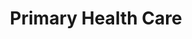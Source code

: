 ---
layout: more
permalink: "/modules/introduction/primary-care/"
title: Primary Health Care
id: primary-care

sections:
  - section:

    - part: full
      title: What is it?
      text: The Primary Health Care approach means being attentive to and addressing the many factors in the social, economic, and physical environments that affect health. It places citizens and patients on an equal footing with health professionals in respect to decision making about health issues through five principles.

    - part: spacer

    - part: half
      title: Take Action
      text:  Drag and drop to match the term with the definition

    - part: full
      quiz-matching-equal:
        - category: [Accessibility, modules/intro/topic/intro/1.jpg] 
        - category: [Public Participation, modules/intro/topic/intro/2.jpg] 
        - category: [Health Promotion, modules/intro/topic/intro/3.jpg] 
        - category: [Appropriate Technology, modules/intro/topic/intro/4.jpg] 
        - category: [Intersectoral Cooperation, modules/intro/topic/intro/5.jpg] 

        - Public Participation: Right and responsibility to be active partners in making decisions about one’s health care and their health
        - Health Promotion: Process of enabling people to increase control over and improve their health
        - Intersectoral Cooperation: Commitment from all sectors (government, community and health) for meaningful action on health determinents
        - Appropriate Technology: Methods of care, service delivery, procedures and equipment that are socially acceptable and affordable
        - Accessibility: Supply of essential health responsibility to all people with no unreasonable geographic or financial barriers
        

  - section:
    - part: half
      title: Primary Care
      text: VCH operates primary care clinics whereby people who meet the mandate can access services; primary care clinics use a PHC approach.
    - part: half
      image: modules/intro/topic/intro/PrimaryCare.jpg

  - section:
    - part: half
      title: Determinants of Health
      text: "According to the Public Health Agency of Canada, there are key determinants of health that affect the health of the  clients we care for. They are:"
      bullets:
        - Assessment and monitoring
        - Assessment and monitoring
        - Managing emergencies
        - Teaching client to prevent/manage acute exacerbation
        - MRP care conferencing
        - Medication management
        - Assessment and monitoring
        - Assessment and monitoring
        - Managing emergencies
        - Teaching client to prevent/manage acute exacerbation
        - MRP care conferencing
        - Medication management

    - part: half
      title: Take Action
      text: "Watch the videos and reflect on the following questions:"
      bullets:
        - 'Which determinants of health are evident in these videos?'
        - 'How do you see the determinants of health impacting the clients you will care for in the community?'
      youtube: https://www.youtube.com/embed/aJbpRt4r5cE
      youtube-2: https://www.youtube.com/embed/l2pBNoqYbjY
      

  - section:
    - part: full
      title: Care Management
      text: Part of partnering in the client’s journey is accepting their wishes for future health care when they are no longer able to communicate for themselves. 
    - part: spacer
    - part: half
      title: Take Action
      text: Before we walk along side our clients, we have to understand where they are coming from.
      text-2: "1. Please watch the introduction to: Hope that Helps: Trauma Informed Care"
      youtube: https://www.youtube.com/embed/KODThTB-rHc
    - part: half
      title: Take Action
      text: It is important to walk along side our clients on their journey to optimize their health.
      text-2: "2. Watch the video and write down how you can support clients’ transition from one point of care to another."
      youtube: https://www.youtube.com/embed/51KrAku6awE

  - section:
---